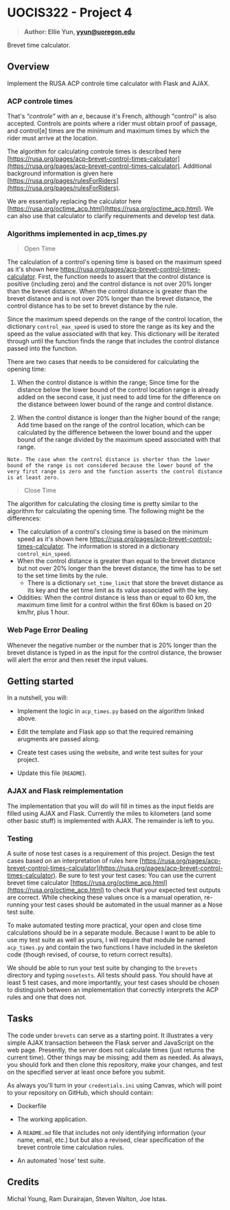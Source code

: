 # UOCIS322 - Project 4 #
> **Author: Ellie Yun, yyun@uoregon.edu**

Brevet time calculator.

## Overview

Implement the RUSA ACP controle time calculator with Flask and AJAX.

### ACP controle times

That's *"controle"* with an *e*, because it's French, although "control" is also accepted. Controls are points where a rider must obtain proof of passage, and control[e] times are the minimum and maximum times by which the rider must arrive at the location.

The algorithm for calculating controle times is described here [https://rusa.org/pages/acp-brevet-control-times-calculator](https://rusa.org/pages/acp-brevet-control-times-calculator). Additional background information is given here [https://rusa.org/pages/rulesForRiders](https://rusa.org/pages/rulesForRiders).  

We are essentially replacing the calculator here [https://rusa.org/octime_acp.html](https://rusa.org/octime_acp.html). We can also use that calculator to clarify requirements and develop test data.  

### Algorithms implemented in acp_times.py

> Open Time

The calculation of a control's opening time is based on the maximum speed as it's shown here https://rusa.org/pages/acp-brevet-control-times-calculator. 
First, the function needs to assert that the control distance is positive (including zero) and the control distance is not over 20% longer than the brevet distance.
When the control distance is greater than the brevet distance and is not over 20% longer than the brevet distance, the control distance has to be set to brevet distance by the rule.

Since the maximum speed depends on the range of the control location, the dictionary ```control_max_speed``` is used to store the range as its key and the speed as the value associated with that key. This dictionary will be iterated through until the function finds the range that includes the control distance passed into the function.  

There are two cases that needs to be considered for calculating the opening time:

1. When the control distance is within the range; Since time for the distance below the lower bound of the control location range is already added on the second case, it just need to add time for the difference on the distance between lower bound of the range and control distance.

2. When the control distance is longer than the higher bound of the range; Add time based on the range of the control location, which can be calculated by the difference between the lower bound and the upper bound of the range divided by the maximum speed associated with that range. 

```Note. The case when the control distance is shorter than the lower bound of the range is not considered because the lower bound of the very first range is zero and the function asserts the control distance is at least zero.``` 

> Close Time

The algorithm for calculating the closing time is pretty similar to the algorithm for calculating the opening time. The following might be the differences: 
* The calculation of a control's closing time is based on the minimum speed as it's shown here https://rusa.org/pages/acp-brevet-control-times-calculator. The information is stored in a dictionary ```control_min_speed```.
* When the control distance is greater than equal to the brevet distance but not over 20% longer than the brevet distance, the time has to be set to the set time limits by the rule.
    - There is a dictionary ```set_time_limit``` that store the brevet distance as its key and the set time limit as its value associated with the key.
* Oddities: When the control distance is less than or equal to 60 km, the maximum time limit for a control within the first 60km is based on 20 km/hr, plus 1 hour. 

### Web Page Error Dealing

Whenever the negative number or the number that is 20% longer than the brevet distance is typed in as the input for the control distance, the browser will alert the error and then reset the input values.

## Getting started

In a nutshell, you will:

* Implement the logic in `acp_times.py` based on the algorithm linked above.

* Edit the template and Flask app so that the required remaining arugments are passed along.

* Create test cases using the website, and write test suites for your project.

* Update this file (`README`).

### AJAX and Flask reimplementation

The implementation that you will do will fill in times as the input fields are filled using AJAX and Flask. Currently the miles to kilometers (and some other basic stuff) is implemented with AJAX. The remainder is left to you.

### Testing

A suite of nose test cases is a requirement of this project. Design the test cases based on an interpretation of rules here [https://rusa.org/pages/acp-brevet-control-times-calculator](https://rusa.org/pages/acp-brevet-control-times-calculator). Be sure to test your test cases: You can use the current brevet time calculator [https://rusa.org/octime_acp.html](https://rusa.org/octime_acp.html) to check that your expected test outputs are correct. While checking these values once is a manual operation, re-running your test cases should be automated in the usual manner as a Nose test suite.

To make automated testing more practical, your open and close time calculations should be in a separate module. Because I want to be able to use my test suite as well as yours, I will require that module be named `acp_times.py` and contain the two functions I have included in the skeleton code (though revised, of course, to return correct results).

We should be able to run your test suite by changing to the `brevets` directory and typing `nosetests`. All tests should pass. You should have at least 5 test cases, and more importantly, your test cases should be chosen to distinguish between an implementation that correctly interprets the ACP rules and one that does not.

## Tasks

The code under `brevets` can serve as a starting point. It illustrates a very simple AJAX transaction between the Flask server and JavaScript on the web page. Presently, the server does not calculate times (just returns the current time). Other things may be missing; add them as needed. As always, you should fork and then clone this repository, make your changes, and test on the specified server at least once before you submit.

As always you'll turn in your `credentials.ini` using Canvas, which will point to your repository on GitHub, which should contain:

* Dockerfile

* The working application.

* A `README.md` file that includes not only identifying information (your name, email, etc.) but but also a revised, clear specification of the brevet controle time calculation rules.

* An automated 'nose' test suite.

## Credits

Michal Young, Ram Durairajan, Steven Walton, Joe Istas.